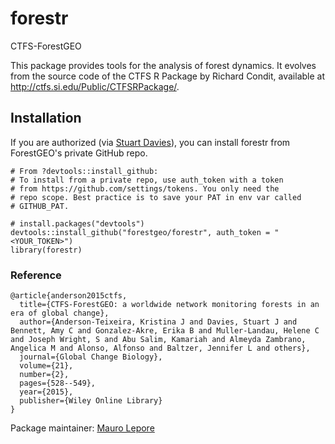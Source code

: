 forestr
================
CTFS-ForestGEO

<!-- README.md is generated from README.Rmd. Please edit that file -->
This package provides tools for the analysis of forest dynamics. It evolves from the source code of the CTFS R Package by Richard Condit, available at <http://ctfs.si.edu/Public/CTFSRPackage/>.

Installation
------------

If you are authorized (via [Stuart Davies](daviess@si.edu)), you can install forestr from ForestGEO's private GitHub repo.

    # From ?devtools::install_github:
    # To install from a private repo, use auth_token with a token
    # from https://github.com/settings/tokens. You only need the
    # repo scope. Best practice is to save your PAT in env var called
    # GITHUB_PAT.

    # install.packages("devtools")
    devtools::install_github("forestgeo/forestr", auth_token = "<YOUR_TOKEN>")
    library(forestr)

### Reference

    @article{anderson2015ctfs,
      title={CTFS-ForestGEO: a worldwide network monitoring forests in an era of global change},
      author={Anderson-Teixeira, Kristina J and Davies, Stuart J and Bennett, Amy C and Gonzalez-Akre, Erika B and Muller-Landau, Helene C and Joseph Wright, S and Abu Salim, Kamariah and Almeyda Zambrano, Angelica M and Alonso, Alfonso and Baltzer, Jennifer L and others},
      journal={Global Change Biology},
      volume={21},
      number={2},
      pages={528--549},
      year={2015},
      publisher={Wiley Online Library}
    }

Package maintainer: [Mauro Lepore](maurolepore@gmail.com)
